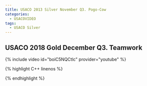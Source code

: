 ```yaml
---
title: USACO 2013 Silver November Q3. Pogo-Cow
categories:
  - USACOVIDEO
tags:
  - USACO Silver
---
```

  
## USACO 2018 Gold December Q3. Teamwork
  
{% include video id="boiC5NQCtlc" provider="youtube" %}
  
  
{% highlight C++ linenos %}
  
{% endhighlight %}  

